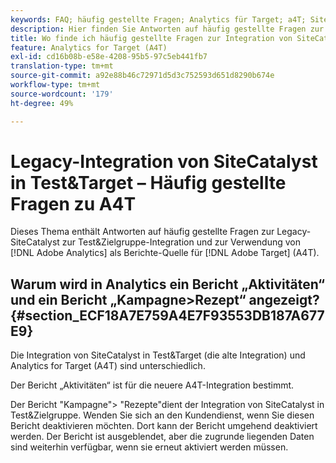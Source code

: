 ```yaml
---
keywords: FAQ; häufig gestellte Fragen; Analytics für Target; a4T; SiteCatalyst; Kampagne>Rezept; Test&Target; Integration
description: Hier finden Sie Antworten auf häufig gestellte Fragen zur alten SiteCatalyst der Test&Zielgruppe-Integration und zur Verwendung von Analytics for [!DNL Target] (A4T).
title: Wo finde ich häufig gestellte Fragen zur Integration von SiteCatalyst in Test&Zielgruppen?
feature: Analytics for Target (A4T)
exl-id: cd16b08b-e58e-4208-95b5-97c5eb441fb7
translation-type: tm+mt
source-git-commit: a92e88b46c72971d5d3c752593d651d8290b674e
workflow-type: tm+mt
source-wordcount: '179'
ht-degree: 49%

---
```


# Legacy-Integration von SiteCatalyst in Test&amp;Target – Häufig gestellte Fragen zu A4T

Dieses Thema enthält Antworten auf häufig gestellte Fragen zur Legacy-SiteCatalyst zur Test&amp;Zielgruppe-Integration und zur Verwendung von [!DNL Adobe Analytics] als Berichte-Quelle für [!DNL Adobe Target] (A4T).

## Warum wird in Analytics ein Bericht „Aktivitäten“ und ein Bericht „Kampagne>Rezept“ angezeigt? {#section_ECF18A7E759A4E7F93553DB187A677E9}

Die Integration von SiteCatalyst in Test&amp;Target (die alte Integration) und Analytics for Target (A4T) sind unterschiedlich.

Der Bericht „Aktivitäten“ ist für die neuere A4T-Integration bestimmt.

Der Bericht &quot;Kampagne&quot;> &quot;Rezepte&quot;dient der Integration von SiteCatalyst in Test&amp;Zielgruppe. Wenden Sie sich an den Kundendienst, wenn Sie diesen Bericht deaktivieren möchten. Dort kann der Bericht umgehend deaktiviert werden. Der Bericht ist ausgeblendet, aber die zugrunde liegenden Daten sind weiterhin verfügbar, wenn sie erneut aktiviert werden müssen.
